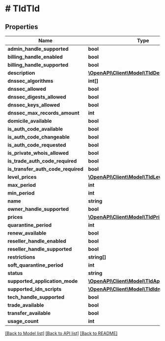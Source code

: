 # # TldTld

## Properties

Name | Type | Description | Notes
------------ | ------------- | ------------- | -------------
**admin_handle_supported** | **bool** |  | [optional]
**billing_handle_enabled** | **bool** |  | [optional]
**billing_handle_supported** | **bool** |  | [optional]
**description** | [**\OpenAPI\Client\Model\TldDescription**](TldDescription.md) |  | [optional]
**dnssec_algorithms** | **int[]** |  | [optional]
**dnssec_allowed** | **bool** |  | [optional]
**dnssec_digests_allowed** | **bool** |  | [optional]
**dnssec_keys_allowed** | **bool** |  | [optional]
**dnssec_max_records_amount** | **int** |  | [optional]
**domicile_available** | **bool** |  | [optional]
**is_auth_code_available** | **bool** |  | [optional]
**is_auth_code_changeable** | **bool** |  | [optional]
**is_auth_code_requested** | **bool** |  | [optional]
**is_private_whois_allowed** | **bool** |  | [optional]
**is_trade_auth_code_required** | **bool** |  | [optional]
**is_transfer_auth_code_required** | **bool** |  | [optional]
**level_prices** | [**\OpenAPI\Client\Model\TldLevelPrice[]**](TldLevelPrice.md) |  | [optional]
**max_period** | **int** |  | [optional]
**min_period** | **int** |  | [optional]
**name** | **string** |  | [optional]
**owner_handle_supported** | **bool** |  | [optional]
**prices** | [**\OpenAPI\Client\Model\TldPrices**](TldPrices.md) |  | [optional]
**quarantine_period** | **int** |  | [optional]
**renew_available** | **bool** |  | [optional]
**reseller_handle_enabled** | **bool** |  | [optional]
**reseller_handle_supported** | **bool** |  | [optional]
**restrictions** | **string[]** |  | [optional]
**soft_quarantine_period** | **int** |  | [optional]
**status** | **string** |  | [optional]
**supported_application_mode** | [**\OpenAPI\Client\Model\TldApplicationMode[]**](TldApplicationMode.md) |  | [optional]
**supported_idn_scripts** | [**\OpenAPI\Client\Model\TldIdnScript[]**](TldIdnScript.md) |  | [optional]
**tech_handle_supported** | **bool** |  | [optional]
**trade_available** | **bool** |  | [optional]
**transfer_available** | **bool** |  | [optional]
**usage_count** | **int** |  | [optional]

[[Back to Model list]](../../README.md#models) [[Back to API list]](../../README.md#endpoints) [[Back to README]](../../README.md)

